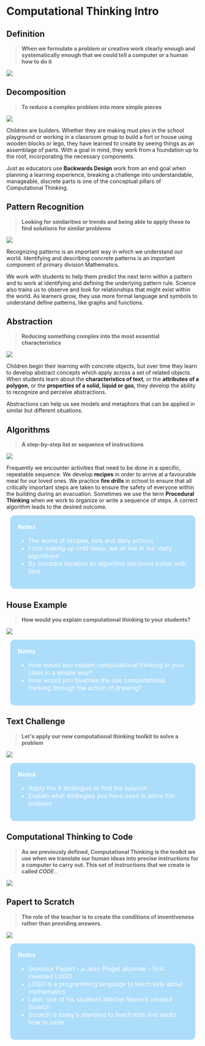 # Computational Thinking Intro


## Definition
> **When we formulate a problem or creative work clearly enough and systematically enough that we could tell a computer or a human how to do it**

![](./assets/images/am-ct-intro/CT_Intro_Slides_1.png)

## Decomposition
> **To reduce a complex problem into more simple pieces**

![](./assets/images/am-ct-intro/CT_Intro_Slides_2.png)

Children are builders. Whether they are making mud pies in the school playground or working in a classroom group to build a fort or house using wooden blocks or lego, they have learned to create by seeing things as an assemblage of parts. With a goal in mind, they work from a foundation up to the roof, incorporating the necessary components. 

Just as educators use **Backwards Design** work from an end goal when planning a learning experience, breaking a challenge into understandable, manageable, discrete parts is one of the conceptual pillars of Computational Thinking.  

## Pattern Recognition
> **Looking for similarities or trends and being able to apply these to find solutions for similar problems**

![](./assets/images/am-ct-intro/CT_Intro_Slides_3.png)

Recognizing patterns is an important way in which we understand our world. Identifying and describing concrete patterns is an important component of primary division Mathematics. 

We work with students to help them predict the next term within a pattern and to work at identifying and defining the underlying pattern rule. Science also trains us to observe and look for relationships that might exist within the world. As learners grow, they use more formal language and symbols to understand define patterns, like graphs and functions.


## Abstraction
> **Reducing something complex into the most essential characteristics**

![](./assets/images/am-ct-intro/CT_Intro_Slides_4.png)

Children begin their learning with concrete objects, but over time they learn to develop abstract concepts which apply across a set of related objects. When students learn about the **characteristics of text**, or the **attributes of a polygon**, or the **properties of a solid, liquid or gas**, they develop the ability to recognize and perceive abstractions. 

Abstractions can help us see models and metaphors that can be applied in similar but different situations.  


## Algorithms
> **A step-by-step list or sequence of instructions**

![](./assets/images/am-ct-intro/CT_Intro_Slides_5.png)

Frequently we encounter activities that need to be done in a specific, repeatable sequence. We develop **recipes** in order to arrive at a favourable meal for our loved ones. We practice **fire drills** in school to ensure that all critically important steps are taken to ensure the safety of everyone within the building during an evacuation. Sometimes we use the term **Procedural Thinking** when we work to organize or write a sequence of steps. A correct algorithm leads to the desired outcome. 

<div style="color:white;font-size:1rem;background-color:#ACDDFA; margin:10px; padding:20px; border-radius:12px">
<strong>Notes</strong>
	<ul>
		<li>The world of recipes, lists and daily actions</li>
		<li>From waking up until sleep, we all live in our ‘daily algorithms’</li>
		<li>By constant iteration an algorithm becomes better with time</li>
	</ul>
</div>

## House Example
> **How would you explain computational thinking to your students?**

![](./assets/images/am-ct-intro/CT_Intro_Slides_6.png)

<div style="color:white;font-size:1rem;background-color:#ACDDFA; margin:10px; padding:20px; border-radius:12px">
<strong>Notes</strong>
	<ul>
		<li>How would you explain computational thinking to your class in a simple way?</li>
		<li>How would you illustrate the use computational thinking through the action of drawing?</li>
	</ul>
</div>

## Text Challenge 
> **Let's apply our new computational thinking toolkit to solve a problem**

![](./assets/images/am-ct-intro/CT_Intro_Slides_7.png)

<div style="color:white;font-size:1rem;background-color:#ACDDFA; margin:10px; padding:20px; border-radius:12px">
<strong>Notes</strong>
	<ul>
		<li>Apply the 4 strategies to find the solution</li>
		<li>Explain what strategies you have used to solve this problem</li>
	</ul>
</div>

<!-- ![](./assets/images/am-ct-intro/CT_Intro_Slides_8.png) -->


## Computational Thinking to Code
> **As we previously defined, Computational Thinking is the toolkit we use when we translate our human ideas into precise instructions for a computer to carry out. This set of instructions that we create is called ***CODE***.**.

![](/assets/images/am-ct-intro/CT_Intro_Slides_9.png)

## Papert to Scratch

> **The role of the teacher is to create the conditions of inventiveness rather than providing answers.**

![](/assets/images/am-ct-intro/CT_Intro_Slides_10.png)

<div style="color:white;font-size:1rem;background-color:#ACDDFA; margin:10px; padding:20px; border-radius:12px">
<strong>Notes</strong>
	<ul>
		<li>Seymour Papert - a Jean Piaget alumnae - first invented LOGO</li>
		<li>LOGO is a programming language to teach kids about mathematics</li>
        <li>Later, one of his students Mitchel Resnick created Scratch</li>
        <li>Scratch is today’s standard to teach kids and adults how to code</li>
	</ul>
</div>
